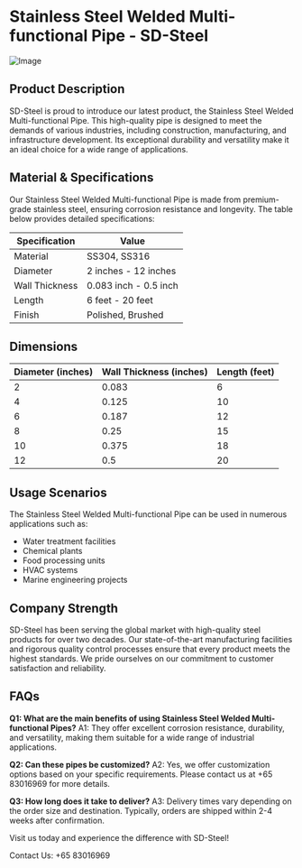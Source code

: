 # Stainless Steel Welded Multi-functional Pipe - SD-Steel

![Image](https://github.com/user-attachments/assets/2567258e-e124-4816-932d-1809bd27ef0b)

## Product Description

SD-Steel is proud to introduce our latest product, the Stainless Steel Welded Multi-functional Pipe. This high-quality pipe is designed to meet the demands of various industries, including construction, manufacturing, and infrastructure development. Its exceptional durability and versatility make it an ideal choice for a wide range of applications.

## Material & Specifications

Our Stainless Steel Welded Multi-functional Pipe is made from premium-grade stainless steel, ensuring corrosion resistance and longevity. The table below provides detailed specifications:

| Specification | Value |
|---------------|-------|
| Material      | SS304, SS316 |
| Diameter      | 2 inches - 12 inches |
| Wall Thickness | 0.083 inch - 0.5 inch |
| Length        | 6 feet - 20 feet |
| Finish        | Polished, Brushed |

## Dimensions

| Diameter (inches) | Wall Thickness (inches) | Length (feet) |
|-------------------|-------------------------|---------------|
| 2                 | 0.083                   | 6             |
| 4                 | 0.125                   | 10            |
| 6                 | 0.187                   | 12            |
| 8                 | 0.25                    | 15            |
| 10                | 0.375                   | 18            |
| 12                | 0.5                     | 20            |

## Usage Scenarios

The Stainless Steel Welded Multi-functional Pipe can be used in numerous applications such as:
- Water treatment facilities
- Chemical plants
- Food processing units
- HVAC systems
- Marine engineering projects

## Company Strength

SD-Steel has been serving the global market with high-quality steel products for over two decades. Our state-of-the-art manufacturing facilities and rigorous quality control processes ensure that every product meets the highest standards. We pride ourselves on our commitment to customer satisfaction and reliability.

## FAQs

**Q1: What are the main benefits of using Stainless Steel Welded Multi-functional Pipes?**
A1: They offer excellent corrosion resistance, durability, and versatility, making them suitable for a wide range of industrial applications.

**Q2: Can these pipes be customized?**
A2: Yes, we offer customization options based on your specific requirements. Please contact us at +65 83016969 for more details.

**Q3: How long does it take to deliver?**
A3: Delivery times vary depending on the order size and destination. Typically, orders are shipped within 2-4 weeks after confirmation.

Visit us today and experience the difference with SD-Steel!

Contact Us: +65 83016969  

